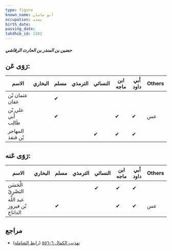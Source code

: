 ```yaml
---
type: figure
known_name: أبو ساسان
occupation: محدث
birth_date:
passing_date:
tahdhib_id: 1382
---
```

##### حضين بن المنذر بن الحارث الرقاشي

## رَوَى عَن:
| الاسم               | البخاري | مسلم | الترمذي | النسائي | ابن ماجه | أبي داود | Others |
| ------------------- | ------- | ---- | ------- | ------- | -------- | -------- | ------ |
| عثمان بْن عفان      |         | ✔    |         |         |          |          |        |
| علي بْن أَبي طَالِب |         | ✔    |         |         | ✔        | ✔        | عس     |
| المهاجر بْن قنفذ    |         |      |         | ✔       | ✔        | ✔        |        |
## رَوَى عَنه:
| الاسم                        | البخاري | مسلم | الترمذي | النسائي | ابن ماجه | أبي داود | Others |
| ---------------------------- | ------- | ---- | ------- | ------- | -------- | -------- | ------ |
| الْحَسَن البَصْرِيّ          |         |      |         | ✔       | ✔        | ✔        |        |
| عبد اللَّه بْن فيروز الداناج |         | ✔    |         |         | ✔        | ✔        | عس     |
## مراجع
- [تهذيب الكمال ٦-٥٥٦](obsidian://open?vault=Tahdhib-al-Kamal&file=Figures/١٣٨٢-حضين%20بن%20المنذر%20بن%20الحارث%20الرقاشي) ([رابط الشاملة](https://shamela.ws/book/3722/3220))